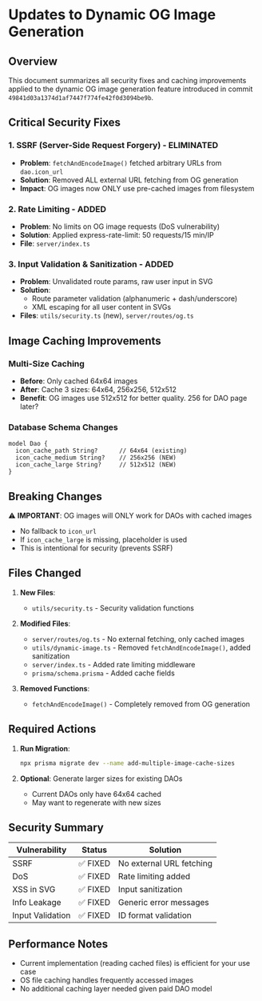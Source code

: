 # Updates to Dynamic OG Image Generation

## Overview
This document summarizes all security fixes and caching improvements applied to the dynamic OG image generation feature introduced in commit `49841d03a1374d1af7447f774fe42f0d3094be9b`.

## Critical Security Fixes

### 1. **SSRF (Server-Side Request Forgery) - ELIMINATED**
- **Problem**: `fetchAndEncodeImage()` fetched arbitrary URLs from `dao.icon_url` 
- **Solution**: Removed ALL external URL fetching from OG generation
- **Impact**: OG images now ONLY use pre-cached images from filesystem

### 2. **Rate Limiting - ADDED**
- **Problem**: No limits on OG image requests (DoS vulnerability)
- **Solution**: Applied express-rate-limit: 50 requests/15 min/IP
- **File**: `server/index.ts`

### 3. **Input Validation & Sanitization - ADDED**
- **Problem**: Unvalidated route params, raw user input in SVG
- **Solution**: 
  - Route parameter validation (alphanumeric + dash/underscore)
  - XML escaping for all user content in SVGs
- **Files**: `utils/security.ts` (new), `server/routes/og.ts`

## Image Caching Improvements

### Multi-Size Caching
- **Before**: Only cached 64x64 images
- **After**: Cache 3 sizes: 64x64, 256x256, 512x512
- **Benefit**: OG images use 512x512 for better quality. 256 for DAO page later?

### Database Schema Changes
```prisma
model Dao {
  icon_cache_path String?      // 64x64 (existing)
  icon_cache_medium String?    // 256x256 (NEW)
  icon_cache_large String?     // 512x512 (NEW)
}
```

## Breaking Changes

⚠️ **IMPORTANT**: OG images will ONLY work for DAOs with cached images
- No fallback to `icon_url` 
- If `icon_cache_large` is missing, placeholder is used
- This is intentional for security (prevents SSRF)

## Files Changed

1. **New Files**:
   - `utils/security.ts` - Security validation functions

2. **Modified Files**:
   - `server/routes/og.ts` - No external fetching, only cached images
   - `utils/dynamic-image.ts` - Removed `fetchAndEncodeImage()`, added sanitization
   - `server/index.ts` - Added rate limiting middleware
   - `prisma/schema.prisma` - Added cache fields

3. **Removed Functions**:
   - `fetchAndEncodeImage()` - Completely removed from OG generation

## Required Actions

1. **Run Migration**:
   ```bash
   npx prisma migrate dev --name add-multiple-image-cache-sizes
   ```

2. **Optional**: Generate larger sizes for existing DAOs
   - Current DAOs only have 64x64 cached
   - May want to regenerate with new sizes

## Security Summary

| Vulnerability | Status | Solution |
|--------------|--------|----------|
| SSRF | ✅ FIXED | No external URL fetching |
| DoS | ✅ FIXED | Rate limiting added |
| XSS in SVG | ✅ FIXED | Input sanitization |
| Info Leakage | ✅ FIXED | Generic error messages |
| Input Validation | ✅ FIXED | ID format validation |

## Performance Notes

- Current implementation (reading cached files) is efficient for your use case
- OS file caching handles frequently accessed images
- No additional caching layer needed given paid DAO model